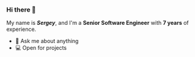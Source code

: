 ### Hi there 👋

My name is **_Sergey_**, and I'm a **Senior Software Engineer** with **7 years** of experience.

- 💬 Ask me about anything
- 💻 Open for projects
